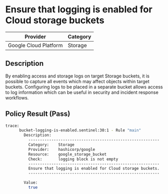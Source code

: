 # Ensure that logging is enabled for Cloud storage buckets

| Provider              | Category |
|-----------------------|----------|
| Google Cloud Platform | Storage  |

## Description
By enabling access and storage logs on target Storage buckets, it is possible to capture all events which may affect objects within target buckets. Configuring logs to be placed in a separate bucket allows access to log information which can be useful in security and incident response workflows.

## Policy Result (Pass)
```bash
trace:
      bucket-logging-is-enabled.sentinel:30:1 - Rule "main"
        Description:
          ---------------------------------------------------------
          Category:    Storage
          Provider:    hashicorp/google
          Resource:    google_storage_bucket
          Check:       logging block is not empty
          ---------------------------------------------------------
          Ensure that logging is enabled for Cloud storage buckets.
          ---------------------------------------------------------

        Value:
          true
```
